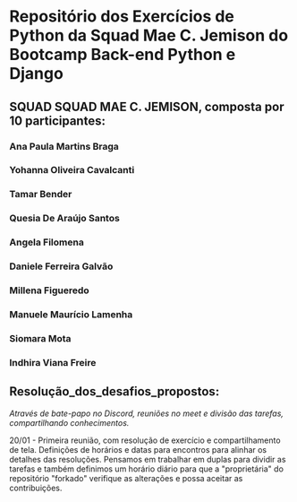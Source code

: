 # Repositório dos Exercícios de Python da Squad Mae C. Jemison do Bootcamp Back-end Python e Django

## SQUAD SQUAD MAE C. JEMISON, composta por 10 participantes:

### Ana Paula Martins Braga
### Yohanna Oliveira Cavalcanti
### Tamar Bender
### Quesia De Araújo Santos
### Angela Filomena
### Daniele Ferreira Galvão
### Millena Figueredo
### Manuele Maurício Lamenha
### Siomara Mota
### Indhira Viana Freire

## Resolução_dos_desafios_propostos:

_Através de bate-papo no Discord, reuniões no meet e divisão das tarefas, compartilhando conhecimentos._

20/01 - Primeira reunião, com resolução de exercício e compartilhamento de tela. Definições de horários e datas para encontros para alinhar os detalhes das resoluções. Pensamos em trabalhar em duplas para dividir as tarefas e também definimos um horário diário para que a "proprietária" do repositório "forkado" verifique as alterações e possa aceitar as contribuições.
